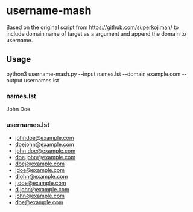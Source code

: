 # username-mash

Based on the original script from https://github.com/superkojiman/ to include domain name of target as a argument and append the domain to username.

## Usage
python3 username-mash.py --input names.lst --domain example.com --output usernames.lst


### names.lst
John Doe

### usernames.lst
+ johndoe@example.com
+ doejohn@example.com
+ john.doe@example.com
+ doe.john@example.com
+ doej@example.com
+ jdoe@example.com
+ djohn@example.com
+ j.doe@example.com
+ d.john@example.com
+ john@example.com
+ doe@example.com 
